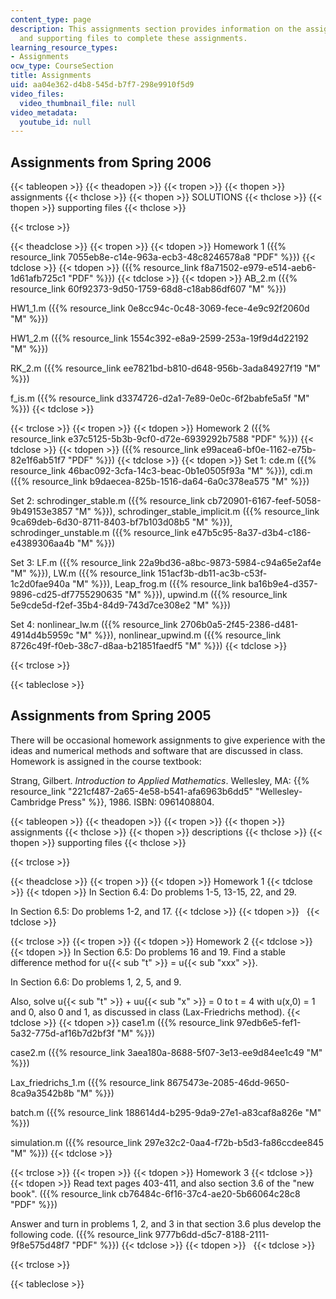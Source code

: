 ```yaml
---
content_type: page
description: This assignments section provides information on the assigned homeworks
  and supporting files to complete these assignments.
learning_resource_types:
- Assignments
ocw_type: CourseSection
title: Assignments
uid: aa04e362-d4b8-545d-b7f7-298e9910f5d9
video_files:
  video_thumbnail_file: null
video_metadata:
  youtube_id: null
---
```


Assignments from Spring 2006
----------------------------

{{< tableopen >}}
{{< theadopen >}}
{{< tropen >}}
{{< thopen >}}
assignments
{{< thclose >}}
{{< thopen >}}
SOLUTIONS
{{< thclose >}}
{{< thopen >}}
supporting files
{{< thclose >}}

{{< trclose >}}

{{< theadclose >}}
{{< tropen >}}
{{< tdopen >}}
Homework 1 ({{% resource_link 7055eb8e-c14e-963a-ecb3-48c8246578a8 "PDF" %}})
{{< tdclose >}}
{{< tdopen >}}
({{% resource_link f8a71502-e979-e514-aeb6-1d61afb725c1 "PDF" %}})
{{< tdclose >}}
{{< tdopen >}}
AB\_2.m ({{% resource_link 60f92373-9d50-1759-68d8-c18ab86df607 "M" %}})  
  
HW1\_1.m ({{% resource_link 0e8cc94c-0c48-3069-fece-4e9c92f2060d "M" %}})  
  
HW1\_2.m ({{% resource_link 1554c392-e8a9-2599-253a-19f9d4d22192 "M" %}})  
  
RK\_2.m ({{% resource_link ee7821bd-b810-d648-956b-3ada84927f19 "M" %}})  
  
f\_is.m ({{% resource_link d3374726-d2a1-7e89-0e0c-6f2babfe5a5f "M" %}})
{{< tdclose >}}

{{< trclose >}}
{{< tropen >}}
{{< tdopen >}}
Homework 2 ({{% resource_link e37c5125-5b3b-9cf0-d72e-6939292b7588 "PDF" %}})
{{< tdclose >}}
{{< tdopen >}}
({{% resource_link e99acea6-bf0e-1162-e75b-82e1f6ab51f7 "PDF" %}})
{{< tdclose >}}
{{< tdopen >}}
Set 1: cde.m ({{% resource_link 46bac092-3cfa-14c3-beac-0b1e0505f93a "M" %}}), cdi.m ({{% resource_link b9daecea-825b-1516-da64-6a0c378ea575 "M" %}})  
  
Set 2: schrodinger\_stable.m ({{% resource_link cb720901-6167-feef-5058-9b49153e3857 "M" %}}), schrodinger\_stable\_implicit.m ({{% resource_link 9ca69deb-6d30-8711-8403-bf7b103d08b5 "M" %}}), schrodinger\_unstable.m ({{% resource_link e47b5c95-8a37-d3b4-c186-e4389306aa4b "M" %}})  
  
Set 3: LF.m ({{% resource_link 22a9bd36-a8bc-9873-5984-c94a65e2af4e "M" %}}), LW.m ({{% resource_link 151acf3b-db11-ac3b-c53f-1c2d0fae940a "M" %}}), Leap\_frog.m ({{% resource_link ba16b9e4-d357-9896-cd25-df7755290635 "M" %}}), upwind.m ({{% resource_link 5e9cde5d-f2ef-35b4-84d9-743d7ce308e2 "M" %}})  
  
Set 4: nonlinear\_lw.m ({{% resource_link 2706b0a5-2f45-2386-d481-4914d4b5959c "M" %}}), nonlinear\_upwind.m ({{% resource_link 8726c49f-f0eb-38c7-d8aa-b21851faedf5 "M" %}})
{{< tdclose >}}

{{< trclose >}}

{{< tableclose >}}

Assignments from Spring 2005
----------------------------

There will be occasional homework assignments to give experience with the ideas and numerical methods and software that are discussed in class. Homework is assigned in the course textbook:

Strang, Gilbert. _Introduction to Applied Mathematics_. Wellesley, MA: {{% resource_link "221cf487-2a65-4e58-b541-afa6963b6dd5" "Wellesley-Cambridge Press" %}}, 1986. ISBN: 0961408804.

{{< tableopen >}}
{{< theadopen >}}
{{< tropen >}}
{{< thopen >}}
assignments
{{< thclose >}}
{{< thopen >}}
descriptions
{{< thclose >}}
{{< thopen >}}
supporting files
{{< thclose >}}

{{< trclose >}}

{{< theadclose >}}
{{< tropen >}}
{{< tdopen >}}
Homework 1
{{< tdclose >}}
{{< tdopen >}}
In Section 6.4: Do problems 1-5, 13-15, 22, and 29.  
  
In Section 6.5: Do problems 1-2, and 17.
{{< tdclose >}}
{{< tdopen >}}
 
{{< tdclose >}}

{{< trclose >}}
{{< tropen >}}
{{< tdopen >}}
Homework 2
{{< tdclose >}}
{{< tdopen >}}
In Section 6.5: Do problems 16 and 19. Find a stable difference method for u{{< sub "t" >}} = u{{< sub "xxx" >}}.  
  
In Section 6.6: Do problems 1, 2, 5, and 9.  
  
Also, solve u{{< sub "t" >}} + uu{{< sub "x" >}} = 0 to t = 4 with u(x,0) = 1 and 0, also 0 and 1, as discussed in class (Lax-Friedrichs method).
{{< tdclose >}}
{{< tdopen >}}
case1.m ({{% resource_link 97edb6e5-fef1-5a32-775d-af16b7d2bf3f "M" %}})  
  
case2.m ({{% resource_link 3aea180a-8688-5f07-3e13-ee9d84ee1c49 "M" %}})  
  
Lax\_friedrichs\_1.m ({{% resource_link 8675473e-2085-46dd-9650-8ca9a3542b8b "M" %}})  
  
batch.m ({{% resource_link 188614d4-b295-9da9-27e1-a83caf8a826e "M" %}})  
  
simulation.m ({{% resource_link 297e32c2-0aa4-f72b-b5d3-fa86ccdee845 "M" %}})
{{< tdclose >}}

{{< trclose >}}
{{< tropen >}}
{{< tdopen >}}
Homework 3
{{< tdclose >}}
{{< tdopen >}}
Read text pages 403-411, and also section 3.6 of the "new book". ({{% resource_link cb76484c-6f16-37c4-ae20-5b66064c28c8 "PDF" %}})  
  
Answer and turn in problems 1, 2, and 3 in that section 3.6 plus develop the following code. ({{% resource_link 9777b6dd-d5c7-8188-2111-9f8e575d48f7 "PDF" %}})
{{< tdclose >}}
{{< tdopen >}}
 
{{< tdclose >}}

{{< trclose >}}

{{< tableclose >}}